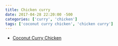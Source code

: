 ```yaml
---
title: Chicken curry
date: 2017-04-28 22:20:00 -500
categories: ['curry', 'chicken']
tags: ['coconut curry chicken', 'chicken curry']
---
```


-   [Coconut Curry Chicken](Coconut_Curry_Chicken "wikilink")
